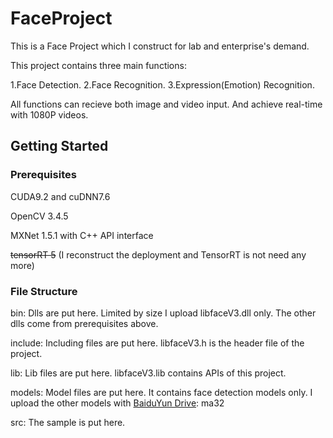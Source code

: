 # FaceProject

This is a Face Project which I construct for lab and enterprise's demand.

This project contains three main functions:

1.Face Detection. 2.Face Recognition. 3.Expression(Emotion) Recognition.

All functions can recieve both image and video input. And achieve real-time with 1080P videos.

## Getting Started

### Prerequisites

CUDA9.2 and cuDNN7.6

OpenCV 3.4.5

MXNet 1.5.1 with C++ API interface

~~tensorRT 5~~ (I reconstruct the deployment and TensorRT is not need any more)

### File Structure

bin: Dlls are put here. Limited by size I upload libfaceV3.dll only. The other dlls come from prerequisites above.

include: Including files are put here. libfaceV3.h is the header file of the project.

lib: Lib files are put here. libfaceV3.lib contains APIs of this project.

models: Model files are put here. It contains face detection models only. I upload the other models with [BaiduYun Drive](https://pan.baidu.com/s/1GElLiwqUkDwsa-xAiPfgDA): ma32

src: The sample is put here.
